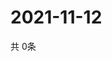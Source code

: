 # 2021-11-12
  共 0条

  <!-- BEGIN -->
  <!-- 最后更新时间Fri Nov 12 2021 11:02:44 GMT+0000 (Coordinated Universal Time) -->
  
  <!-- END -->
  
  